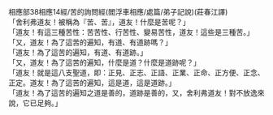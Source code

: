 相應部38相應14經/苦的詢問經(閻浮車相應/處篇/弟子記說)(莊春江譯)  
「舍利弗道友！被稱為『苦、苦』，道友！什麼是苦呢？」  
「道友！有這三種苦性：苦苦性、行苦性、變易苦性，道友！這些是三種苦。」  
「又，道友！為了這苦的遍知，有道、有道跡嗎？」  
「道友！為了這苦的遍知，有道、有道跡。」  
「又，道友！為了這苦的遍知，什麼是道？什麼是道跡呢？」  
「道友！就是這八支聖道，即：正見、正志、正語、正業、正命、正方便、正念、正定。道友！為了這苦的遍知，這是道，這是道跡。」  
「道友！為了這苦的遍知之道是善的，道跡是善的，又，舍利弗道友！對不放逸來說，它已足夠。」  
  
  
